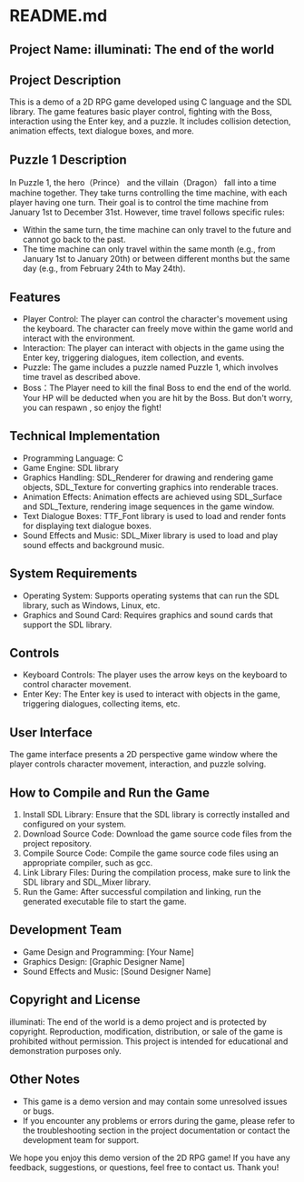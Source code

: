 # README.md

## Project Name: illuminati: The end of the world

## Project Description

This is a demo of a 2D RPG game developed using C language and the SDL library. The game features basic player control, fighting with the Boss, interaction using the Enter key, and a puzzle. It includes collision detection, animation effects, text dialogue boxes, and more.

## Puzzle 1 Description

In Puzzle 1, the hero（Prince） and the villain（Dragon） fall into a time machine together. They take turns controlling the time machine, with each player having one turn. Their goal is to control the time machine from January 1st to December 31st. However, time travel follows specific rules:

- Within the same turn, the time machine can only travel to the future and cannot go back to the past.
- The time machine can only travel within the same month (e.g., from January 1st to January 20th) or between different months but the same day (e.g., from February 24th to May 24th).

## Features

- Player Control: The player can control the character's movement using the keyboard. The character can freely move within the game world and interact with the environment.
- Interaction: The player can interact with objects in the game using the Enter key, triggering dialogues, item collection, and events.
- Puzzle: The game includes a puzzle named Puzzle 1, which involves time travel as described above.
- Boss：The Player need to kill the final Boss to end the end of the world. Your HP will be deducted when you are hit by the Boss. But don't worry, you can respawn , so enjoy the fight!

## Technical Implementation

- Programming Language: C
- Game Engine: SDL library
- Graphics Handling: SDL_Renderer for drawing and rendering game objects, SDL_Texture for converting graphics into renderable traces.
- Animation Effects: Animation effects are achieved using SDL_Surface and SDL_Texture, rendering image sequences in the game window.
- Text Dialogue Boxes: TTF_Font library is used to load and render fonts for displaying text dialogue boxes.
- Sound Effects and Music: SDL_Mixer library is used to load and play sound effects and background music.

## System Requirements

- Operating System: Supports operating systems that can run the SDL library, such as Windows, Linux, etc.
- Graphics and Sound Card: Requires graphics and sound cards that support the SDL library.

## Controls

- Keyboard Controls: The player uses the arrow keys on the keyboard to control character movement.
- Enter Key: The Enter key is used to interact with objects in the game, triggering dialogues, collecting items, etc.

## User Interface

The game interface presents a 2D perspective game window where the player controls character movement, interaction, and puzzle solving.

## How to Compile and Run the Game

1. Install SDL Library: Ensure that the SDL library is correctly installed and configured on your system.
2. Download Source Code: Download the game source code files from the project repository.
3. Compile Source Code: Compile the game source code files using an appropriate compiler, such as gcc.
4. Link Library Files: During the compilation process, make sure to link the SDL library and SDL_Mixer library.
5. Run the Game: After successful compilation and linking, run the generated executable file to start the game.

## Development Team

- Game Design and Programming: [Your Name]
- Graphics Design: [Graphic Designer Name]
- Sound Effects and Music: [Sound Designer Name]

## Copyright and License

illuminati: The end of the world is a demo project and is protected by copyright. Reproduction, modification, distribution, or sale of the game is prohibited without permission. This project is intended for educational and demonstration purposes only.

## Other Notes

- This game is a demo version and may contain some unresolved issues or bugs.
- If you encounter any problems or errors during the game, please refer to the troubleshooting section in the project documentation or contact the development team for support.

We hope you enjoy this demo version of the 2D RPG game! If you have any feedback, suggestions, or questions, feel free to contact us. Thank you!
